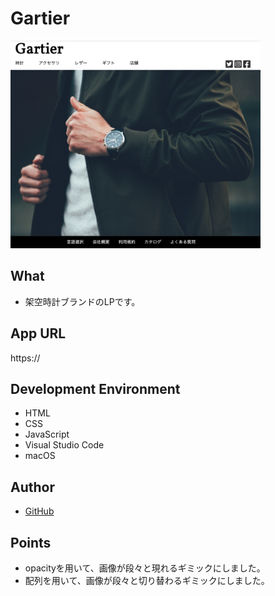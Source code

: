 # Gartier
<img src="img/demo.jpg" width="400px">

## What
- 架空時計ブランドのLPです。
## App URL
https://
## Development Environment
- HTML
- CSS
- JavaScript
- Visual Studio Code
- macOS
## Author
- [GitHub](https://github.com/yumiki06/)
## Points
- opacityを用いて、画像が段々と現れるギミックにしました。
- 配列を用いて、画像が段々と切り替わるギミックにしました。
